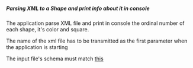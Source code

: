 <h5>Parsing XML to a Shape and print info about it in console</h5>
<p>The application parse XML file and print in console the ordinal number of each shape, it's color and square.<p/>
<p>The name of the xml file has to be transmitted as the first parameter when the application is starting</p>
<p>The input file's schema must match <a href = "https://github.com/timurnav/XmlParser/blob/master/src/main/resources/shapes.xsd">this</a>

